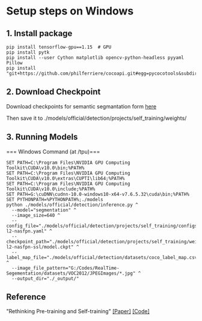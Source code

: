 # Setup steps on Windows #

## 1. Install package
```
pip install tensorflow-gpu==1.15  # GPU
pip install pytk
pip install --user Cython matplotlib opencv-python-headless pyyaml Pillow
pip install "git+https://github.com/philferriere/cocoapi.git#egg=pycocotools&subdirectory=PythonAPI"
```

## 2. Download Checkpoint 
Download checkpoints for semantic segmantation form [here](https://github.com/tensorflow/tpu/tree/master/models/official/detection/projects/self_training)

Then save it to ./models/official/detection/projects/self_training/weights/

## 3. Running Models
=== Windows Command (at /tpu)===
```
SET PATH=C:\Program Files\NVIDIA GPU Computing Toolkit\CUDA\v10.0\bin;%PATH%
SET PATH=C:\Program Files\NVIDIA GPU Computing Toolkit\CUDA\v10.0\extras\CUPTI\lib64;%PATH%
SET PATH=C:\Program Files\NVIDIA GPU Computing Toolkit\CUDA\v10.0\include;%PATH%
SET PATH=G:\cuDNN\cudnn-10.0-windows10-x64-v7.6.5.32\cuda\bin;%PATH%
SET PYTHONPATH=%PYTHONPATH%;./models
python ./models/official/detection/inference.py ^
  --model="segmentation" ^
  --image_size=640 ^
  --config_file="./models/official/detection/projects/self_training/configs/pascal_seg_efficientnet-l2-nasfpn.yaml" ^
  --checkpoint_path="./models/official/detection/projects/self_training/weights/efficientnet-l2-nasfpn-ssl/model.ckpt" ^
  --label_map_file="./models/official/detection/datasets/coco_label_map.csv" ^
  --image_file_pattern="G:/Codes/RealTime-Segementation/datasets/VOC2012/JPEGImages/*.jpg" ^
  --output_dir="./_output/"
```

## Reference
"Rethinking Pre-training and Self-training" [[Paper]](https://arxiv.org/pdf/2006.06882v2.pdf) [[Code]](https://github.com/tensorflow/tpu/tree/master/models/official/detection/projects/self_training)
